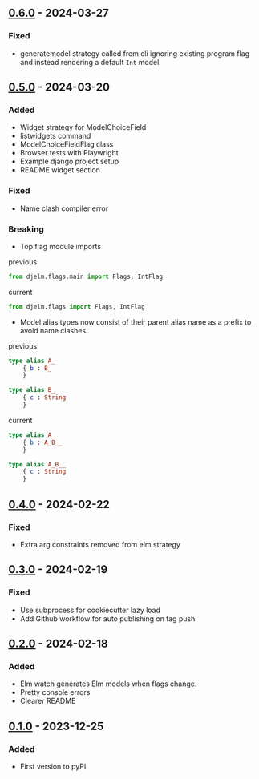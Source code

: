 ## [0.6.0] - 2024-03-27

### Fixed

- generatemodel strategy called from cli ignoring existing program flag
  and instead rendering a default `Int` model.

## [0.5.0] - 2024-03-20

### Added

- Widget strategy for ModelChoiceField
- listwidgets command
- ModelChoiceFieldFlag class
- Browser tests with Playwright
- Example django project setup
- README widget section

### Fixed

- Name clash compiler error

### Breaking

- Top flag module imports

previous

```python
from djelm.flags.main import Flags, IntFlag
```

current

```python
from djelm.flags import Flags, IntFlag
```

- Model alias types now consist of their parent alias name as a prefix
  to avoid name clashes.

previous

```elm
type alias A_
    { b : B_
    }

type alias B_
    { c : String
    }
```

current

```elm
type alias A_
    { b : A_B__
    }

type alias A_B__
    { c : String
    }
```

## [0.4.0] - 2024-02-22

### Fixed

- Extra arg constraints removed from elm strategy

## [0.3.0] - 2024-02-19

### Fixed

- Use subprocess for cookiecutter lazy load
- Add Github workflow for auto publishing on tag push

## [0.2.0] - 2024-02-18

### Added

- Elm watch generates Elm models when flags change.
- Pretty console errors
- Clearer README

## [0.1.0] - 2023-12-25

### Added

- First version to pyPI

[0.6.0]: https://github.com/Confidenceman02/django-elm/releases/0.5.0...0.6.0
[0.5.0]: https://github.com/Confidenceman02/django-elm/releases/0.4.0...0.5.0
[0.4.0]: https://github.com/Confidenceman02/django-elm/releases/0.3.0...0.4.0
[0.3.0]: https://github.com/Confidenceman02/django-elm/releases/0.2.0...0.3.0
[0.2.0]: https://github.com/Confidenceman02/django-elm/releases/0.1.0...0.2.0
[0.1.0]: https://github.com/Confidenceman02/django-elm/releases/0.1.0
